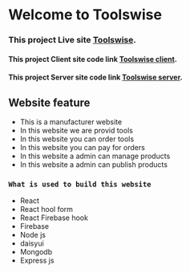 # Welcome to Toolswise

### This project Live site  [Toolswise](https://toolswise-2bc5b.web.app/).
#### This project Client site code link [Toolswise client](https://github.com/programming-hero-web-course1/manufacturer-website-client-side-programmer-jafir).
#### This project Server site code link [Toolswise server](https://github.com/programming-hero-web-course1/manufacturer-website-server-side-programmer-jafir).

## Website feature

* This is a manufacturer website
* In this website we are provid tools
* In this website you can order tools
* In this website you can pay for orders
* In this website a admin can manage products
* In this website a admin can publish products

### `What is used to build this website`

* React
* React hool form
* React Firebase hook
* Firebase
* Node js
* daisyui
* Mongodb
* Express js
